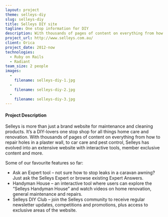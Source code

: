 ```yaml
---
layout: project
theme: selleys-diy
slug: selleys-diy
title: Selleys DIY site
tagline: One stop information for DIY
description: With thousands of pages of content on everything from how to repair holes in a plaster wall, to car care and pest control
project_url: http://www.selleys.com.au/
client: Orica
project_date: 2012-now
technologies:
  - Ruby on Rails
  - Radiant
team_size: 2 people
images:
  -
    filename: selleys-diy-1.jpg
  -
    filename: selleys-diy-2.jpg
  -
    filename: selleys-diy-3.jpg
---
```


#### Project Description

Selleys is more than just a brand website for maintenance and cleaning products. It’s a DIY-lovers one stop shop for all things home care and renovation. With thousands of pages of content on everything from how to repair holes in a plaster wall, to car care and pest control, Selleys has evolved into an extensive website with interactive tools, member exclusive content and more.

Some of our favourite features so far:

<ul>
<li>Ask an Expert tool – not sure how to stop leaks in a caravan awning? Just ask the Selleys Expert or browse existing Expert Answers.</li>
<li>Handyman House – an interactive tool where users can explore the “Selleys Handyman House” and watch videos on home renovation, general maintenance and repairs.</li>
<li>Selleys DIY Club – join the Selleys community to receive regular newsletter updates, competitions and promotions, plus access to exclusive areas of the website.</li>
</ul>

